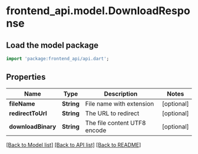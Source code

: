 # frontend_api.model.DownloadResponse

## Load the model package
```dart
import 'package:frontend_api/api.dart';
```

## Properties
Name | Type | Description | Notes
------------ | ------------- | ------------- | -------------
**fileName** | **String** | File name with extension | [optional] 
**redirectToUrl** | **String** | The URL to redirect | [optional] 
**downloadBinary** | **String** | The file content UTF8 encode | [optional] 

[[Back to Model list]](../README.md#documentation-for-models) [[Back to API list]](../README.md#documentation-for-api-endpoints) [[Back to README]](../README.md)


